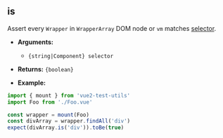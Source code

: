 ## is

Assert every `Wrapper` in `WrapperArray` DOM node or `vm` matches [selector](../selectors.md).

- **Arguments:**

  - `{string|Component} selector`

- **Returns:** `{boolean}`

- **Example:**

```js
import { mount } from 'vue2-test-utils'
import Foo from './Foo.vue'

const wrapper = mount(Foo)
const divArray = wrapper.findAll('div')
expect(divArray.is('div')).toBe(true)
```
